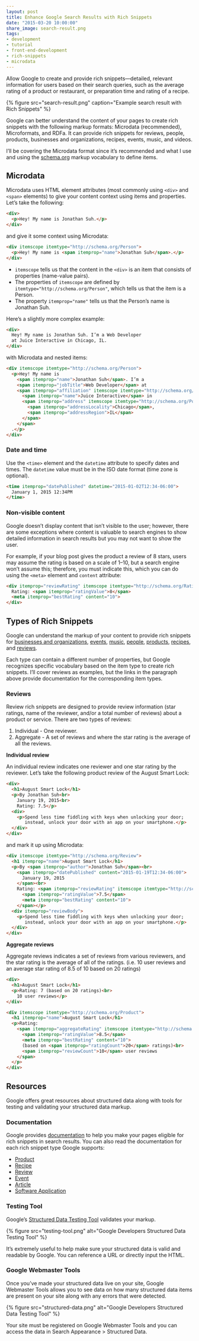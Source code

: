 ```yaml
---
layout: post
title: Enhance Google Search Results with Rich Snippets
date: "2015-03-20 10:00:00"
share_image: search-result.png
tags:
- development
- tutorial
- front-end-development
- rich-snippets
- microdata
---
```


Allow Google to create and provide rich snippets—detailed, relevant information for users based on their search queries, such as the average rating of a product or restaurant, or preparation time and rating of a recipe.

<!--more-->

{% figure src="search-result.png" caption="Example search result with Rich Snippets" %}

Google can better understand the content of your pages to create rich snippets with the following markup formats: Microdata (recommended), Microformats, and RDFa. It can provide rich snippets for reviews, people, products, businesses and organizations, recipes, events, music, and videos.

I’ll be covering the Microdata format since it’s recommended and what I use and using the [schema.org](http://schema.org) markup vocabulary to define items.

## Microdata

Microdata uses HTML element attributes (most commonly using `<div>` and `<span>` elements) to give your content context using items and properties. Let’s take the following:

```html
<div>
  <p>Hey! My name is Jonathan Suh.</p>
</div>
```

and give it some context using Microdata:

```html
<div itemscope itemtype="http://schema.org/Person">
  <p>Hey! My name is <span itemprop="name">Jonathan Suh</span>.</p>
</div>
```

- `itemscope` tells us that the content in the `<div>` is an item that consists of properties (name-value pairs).
- The properties of `itemscope` are defined by `itemtype="http://schema.org/Person"`, which tells us that the item is a Person.
- The property `itemprop="name"` tells us that the Person’s name is Jonathan Suh.

Here’s a slightly more complex example:

```html
<div>
  Hey! My name is Jonathan Suh. I’m a Web Developer
  at Juice Interactive in Chicago, IL.
</div>
```

with Microdata and nested items:

```html
<div itemscope itemtype="http://schema.org/Person">
  <p>Hey! My name is
    <span itemprop="name">Jonathan Suh</span>. I’m a
    <span itemprop="jobTitle">Web Developer</span> at
    <span itemprop="affiliation" itemscope itemtype="http://schema.org/Organization">
      <span itemprop="name">Juice Interactive</span> in
      <span itemprop="address" itemscope itemtype="http://schema.org/PostalAddress">
        <span itemprop="addressLocality">Chicago</span>,
        <span itemprop="addressRegion">IL</span>
      </span>
    </span>
  .</p>
</div>
```

### Date and time

Use the `<time>` element and the `datetime` attribute to specify dates and times. The `datetime` value must be in the ISO date format (time zone is optional).

```html
<time itemprop="datePublished" datetime="2015-01-02T12:34-06:00">
  January 1, 2015 12:34PM
</time>
```

### Non-visible content

Google doesn’t display content that isn’t visible to the user; however, there are some exceptions where content is valuable to search engines to show detailed information in search results but you may not want to show the user.

For example, if your blog post gives the product a review of 8 stars, users may assume the rating is based on a scale of 1–10, but a search engine won’t assume this; therefore, you must indicate this, which you can do using the `<meta>` element and `content` attribute:

```html
<div itemprop="reviewRating" itemscope itemtype="http://schema.org/Rating">
  Rating: <span itemprop="ratingValue">8</span>
  <meta itemprop="bestRating" content="10">
</div>
```

## Types of Rich Snippets

Google can understand the markup of your content to provide rich snippets for [businesses and organizations](https://support.google.com/webmasters/answer/answer.py?answer=146861), [events](https://support.google.com/webmasters/answer/answer.py?answer=164506), [music](https://support.google.com/webmasters/answer/1623047?hl=en), [people](https://support.google.com/webmasters/answer/answer.py?answer=146646), [products](https://support.google.com/webmasters/answer/answer.py?answer=146750), [recipes](https://support.google.com/webmasters/answer/answer.py?answer=173379), and [reviews](https://support.google.com/webmasters/answer/answer.py?answer=146645).

Each type can contain a different number of properties, but Google recognizes specific vocabulary based on the item type to create rich snippets. I’ll cover reviews as examples, but the links in the paragraph above provide documentation for the corresponding item types.

### Reviews

Review rich snippets are designed to provide review information (star ratings, name of the reviewer, and/or a total number of reviews) about a product or service. There are two types of reviews:

1. Individual - One reviewer.
2. Aggregate - A set of reviews and where the star rating is the average of all the reviews.

**Individual review**

An individual review indicates one reviewer and one star rating by the reviewer. Let’s take the following product review of the August Smart Lock:

```html
<div>
  <h1>August Smart Lock</h1>
  <p>By Jonathan Suh<br>
    January 19, 2015<br>
    Rating: 7.5</p>
  <div>
    <p>Spend less time fiddling with keys when unlocking your door;
       instead, unlock your door with an app on your smartphone.</p>
  </div>
</div>
```

and mark it up using Microdata:

```html
<div itemscope itemtype="http://schema.org/Review">
  <h1 itemprop="name">August Smart Lock</h1>
  <p>By <span itemprop="author">Jonathan Suh</span><br>
    <span itemprop="datePublished" content="2015-01-19T12:34-06:00">
      January 19, 2015
    </span><br>
    Rating: <span itemprop="reviewRating" itemscope itemtype="http://schema.org/Rating">
      <span itemprop="ratingValue">7.5</span>
      <meta itemprop="bestRating" content="10">
    </span></p>
  <div itemprop="reviewBody">
    <p>Spend less time fiddling with keys when unlocking your door;
       instead, unlock your door with an app on your smartphone.</p>
  </div>
</div>
```

**Aggregate reviews**

Aggregate reviews indicates a set of reviews from various reviewers, and the star rating is the average of all of the ratings. (i.e. 10 user reviews and an average star rating of 8.5 of 10 based on 20 ratings)

```html
<div>
  <h1>August Smart Lock</h1>
  <p>Rating: 7 (based on 20 ratings)<br>
    10 user reviews</p>
</div>
```

```html
<div itemscope itemtype="http://schema.org/Product">
  <h1 itemprop="name">August Smart Lock</h1>
  <p>Rating:
    <span itemprop="aggregateRating" itemscope itemtype="http://schema.org/AggregateRating">
      <span itemprop="ratingValue">8.5</span>
      <meta itemprop="bestRating" content="10">
      (based on <span itemprop="ratingCount">20</span> ratings)<br>
      <span itemprop="reviewCount">10</span> user reviews
    </span>
  </p>
</div>
```

## Resources

Google offers great resources about structured data along with tools for testing and validating your structured data markup.

### Documentation

Google provides [documentation](https://developers.google.com/structured-data/rich-snippets/) to help you make your pages eligible for rich snippets in search results. You can also read the documentation for each rich snippet type Google supports:

- [Product](https://developers.google.com/structured-data/rich-snippets/products)
- [Recipe](https://developers.google.com/structured-data/rich-snippets/recipes)
- [Review](https://developers.google.com/structured-data/rich-snippets/reviews)
- [Event](https://developers.google.com/structured-data/rich-snippets/events)
- [Article](https://developers.google.com/structured-data/rich-snippets/articles)
- [Software Application](https://developers.google.com/structured-data/rich-snippets/sw-app)

### Testing Tool

Google’s [Structured Data Testing Tool](https://developers.google.com/structured-data/testing-tool/) validates your markup.

{% figure src="testing-tool.png" alt="Google Developers Structured Data Testing Tool" %}

It’s extremely useful to help make sure your structured data is valid and readable by Google. You can reference a URL or directly input the HTML.

### Google Webmaster Tools

Once you’ve made your structured data live on your site, Google Webmaster Tools allows you to see data on how many structured data items are present on your site along with any errors that were detected.

{% figure src="structured-data.png" alt="Google Developers Structured Data Testing Tool" %}

Your site must be registered on Google Webmaster Tools and you can access the data in Search Appearance > Structured Data.
